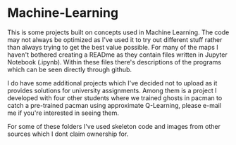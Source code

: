 # Machine-Learning
This is some projects built on concepts used in Machine Learning. The code may not always be optimized as I've used it to try out different stuff
rather than always trying to get the best value possible. For many of the maps I haven't bothered creating a READme as they contain files written in Jupyter Notebook (.ipynb). Within these files there's descriptions of the programs which can be seen directly through github. 

I do have some additional projects which I've decided not to upload as it
provides solutions for university assignments. Among them is a project I developed with four other students where we trained ghosts in pacman
to catch a pre-trained pacman using approximate Q-Learning, please e-mail me if you're interested in seeing them.

For some of these folders I've used skeleton code and images from other sources which I dont claim ownership for.
